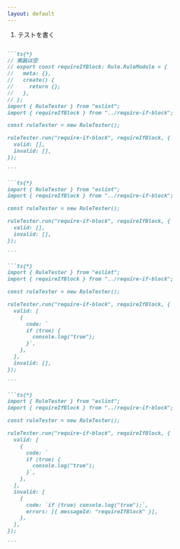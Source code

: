 ```yaml
---
layout: default
---
```


<div class="_bullet">

1. テストを書く

</div>

<div>

````md magic-move

```ts{*}
// 実装は空
// export const requireIfBlock: Rule.RuleModule = {
//   meta: {},
//   create() {
//     return {};
//   },
// };
import { RuleTester } from "eslint";
import { requireIfBlock } from "../require-if-block";

const ruleTester = new RuleTester();

ruleTester.run("require-if-block", requireIfBlock, {
  valid: [],
  invalid: [],
});

```

```ts{*}
import { RuleTester } from "eslint";
import { requireIfBlock } from "../require-if-block";

const ruleTester = new RuleTester();

ruleTester.run("require-if-block", requireIfBlock, {
  valid: [],
  invalid: [],
});

```

```ts{*}
import { RuleTester } from "eslint";
import { requireIfBlock } from "../require-if-block";

const ruleTester = new RuleTester();

ruleTester.run("require-if-block", requireIfBlock, {
  valid: [
    {
      code: `
      if (true) {
        console.log("true");
      }`,
    },
  ],
  invalid: [],
});

```

```ts{*}
import { RuleTester } from "eslint";
import { requireIfBlock } from "../require-if-block";

const ruleTester = new RuleTester();

ruleTester.run("require-if-block", requireIfBlock, {
  valid: [
    {
      code: `
      if (true) {
        console.log("true");
      }`,
    },
  ],
  invalid: [
    {
      code: `if (true) console.log("true");`,
      errors: [{ messageId: "requireIfBlock" }],
    },
  ],
});

```
````

</div>
